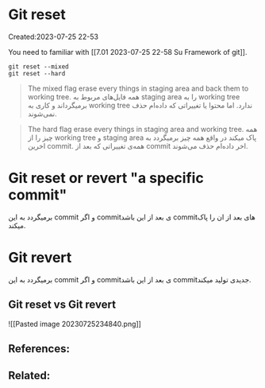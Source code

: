 # Git reset
Created:2023-07-25 22-53

You need to familiar with [[7.01 2023-07-25 22-58 Su Framework of git]]. 

```
git reset --mixed
git reset --hard
```
>The mixed flag erase every things in staging area and back them to working tree.
همه فایل‌های مربوط به staging area را به working tree برمیگرداند و کاری به working tree ندارد. اما محتوا یا تغییراتی که داده‌ام حذف نمی‌شوند.

>The hard flag erase every things in staging area and working tree.
همه چیز را از working tree و staging area پاک میکند در واقع همه چیز برمیگردد به اخرین commit. همه‌ی تغییراتی که بعد از commit اخر داده‌ام حذف می‌شوند.

# Git reset or revert "a specific commit"
برمیگردد به این commit و اگر commitی بعد از این باشد commitهای بعد از ان را پاک میکند.

# Git revert 
برمیگردد به این commit و اگر commitی بعد از این باشد commitجدیدی تولید میکند.
## Git reset vs Git revert
![[Pasted image 20230725234840.png]]




## References:

## Related:




